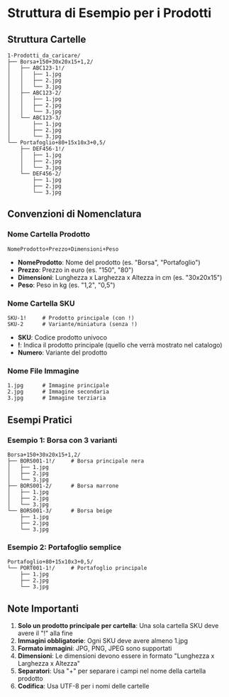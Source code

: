 # Struttura di Esempio per i Prodotti

## Struttura Cartelle

```
1-Prodotti_da_caricare/
├── Borsa+150+30x20x15+1,2/
│   ├── ABC123-1!/
│   │   ├── 1.jpg
│   │   ├── 2.jpg
│   │   └── 3.jpg
│   ├── ABC123-2/
│   │   ├── 1.jpg
│   │   ├── 2.jpg
│   │   └── 3.jpg
│   └── ABC123-3/
│       ├── 1.jpg
│       ├── 2.jpg
│       └── 3.jpg
└── Portafoglio+80+15x10x3+0,5/
    ├── DEF456-1!/
    │   ├── 1.jpg
    │   ├── 2.jpg
    │   └── 3.jpg
    └── DEF456-2/
        ├── 1.jpg
        ├── 2.jpg
        └── 3.jpg
```

## Convenzioni di Nomenclatura

### Nome Cartella Prodotto
```
NomeProdotto+Prezzo+Dimensioni+Peso
```

- **NomeProdotto**: Nome del prodotto (es. "Borsa", "Portafoglio")
- **Prezzo**: Prezzo in euro (es. "150", "80")
- **Dimensioni**: Lunghezza x Larghezza x Altezza in cm (es. "30x20x15")
- **Peso**: Peso in kg (es. "1,2", "0,5")

### Nome Cartella SKU
```
SKU-1!     # Prodotto principale (con !)
SKU-2      # Variante/miniatura (senza !)
```

- **SKU**: Codice prodotto univoco
- **!**: Indica il prodotto principale (quello che verrà mostrato nel catalogo)
- **Numero**: Variante del prodotto

### Nome File Immagine
```
1.jpg      # Immagine principale
2.jpg      # Immagine secondaria
3.jpg      # Immagine terziaria
```

## Esempi Pratici

### Esempio 1: Borsa con 3 varianti
```
Borsa+150+30x20x15+1,2/
├── BORS001-1!/     # Borsa principale nera
│   ├── 1.jpg
│   ├── 2.jpg
│   └── 3.jpg
├── BORS001-2/      # Borsa marrone
│   ├── 1.jpg
│   ├── 2.jpg
│   └── 3.jpg
└── BORS001-3/      # Borsa beige
    ├── 1.jpg
    ├── 2.jpg
    └── 3.jpg
```

### Esempio 2: Portafoglio semplice
```
Portafoglio+80+15x10x3+0,5/
└── PORT001-1!/     # Portafoglio principale
    ├── 1.jpg
    ├── 2.jpg
    └── 3.jpg
```

## Note Importanti

1. **Solo un prodotto principale per cartella**: Una sola cartella SKU deve avere il "!" alla fine
2. **Immagini obbligatorie**: Ogni SKU deve avere almeno 1.jpg
3. **Formato immagini**: JPG, PNG, JPEG sono supportati
4. **Dimensioni**: Le dimensioni devono essere in formato "Lunghezza x Larghezza x Altezza"
5. **Separatori**: Usa "+" per separare i campi nel nome della cartella prodotto
6. **Codifica**: Usa UTF-8 per i nomi delle cartelle 